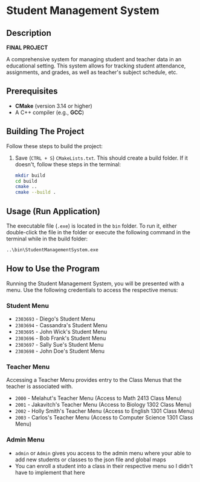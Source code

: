 # Student Management System

## Description

**FINAL PROJECT**

A comprehensive system for managing student and teacher data in an educational setting. This system allows for tracking student attendance, assignments, and grades, as well as teacher's 
subject schedule, etc.

## Prerequisites
- **CMake** (version 3.14 or higher)
- A C++ compiler (e.g., **GCC**)

## Building The Project

Follow these steps to build the project:

1. Save (`CTRL + S`) `CMakeLists.txt`. This should create a build folder. If it doesn't, follow these steps in the terminal:

    ```bash
    mkdir build
    cd build
    cmake ..
    cmake --build .
    ```

## Usage (Run Application)

The executable file (`.exe`) is located in the `bin` folder. To run it, either double-click the file in the folder or execute the following command in the terminal while in the build folder:

```bash
..\bin\StudentManagementSystem.exe
```

## How to Use the Program

Running the Student Management System, you will be presented with a menu. Use the following credentials to access the respective menus:

### Student Menu

- `2303693` - Diego's Student Menu
- `2303694` - Cassandra's Student Menu
- `2303695` - John Wick's Student Menu
- `2303696` - Bob Frank's Student Menu
- `2303697` - Sally Sue's Student Menu
- `2303698` - John Doe's Student Menu

### Teacher Menu

Accessing a Teacher Menu provides entry to the Class Menus that the teacher is associated with.

- `2000` - Melahut's Teacher Menu (Access to Math 2413 Class Menu)
- `2001` - Jakavitch's Teacher Menu (Access to Biology 1302 Class Menu)
- `2002` - Holly Smith's Teacher Menu (Access to English 1301 Class Menu)
- `2003` - Carlos's Teacher Menu (Access to Computer Science 1301 Class Menu)

### Admin Menu
- `admin` or `Admin` gives you access to the admin menu where your able to add new students or classes to the json file and global maps
- You can enroll a student into a class in their respective menu so I didn't have to implement that here

